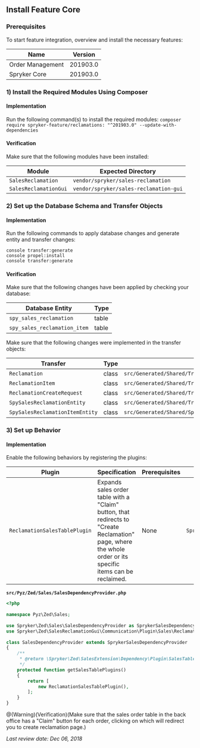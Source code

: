 ## Install Feature Core
### Prerequisites
To start feature integration, overview and install the necessary features:

| Name | Version |
| --- | --- |
| Order Management | 201903.0 |
| Spryker Core | 201903.0 |

### 1) Install the Required Modules Using Composer
#### Implementation
Run the following command(s) to install the required modules:
`composer require spryker-feature/reclamations: "^201903.0" --update-with-dependencies`

#### Verification
Make sure that the following modules have been installed:

| Module |Expected Directory  |
| --- | --- |
| `SalesReclamation` | `vendor/spryker/sales-reclamation` |
| `SalesReclamationGui` | `vendor/spryker/sales-reclamation-gui` |

### 2) Set up the Database Schema and Transfer Objects
#### Implementation
Run the following commands to apply database changes and generate entity and transfer changes:
```
console transfer:generate
console propel:install
console transfer:generate
```
#### Verification
Make sure that the following changes have been applied by checking your database:

| Database Entity | Type |
| --- | --- |
| `spy_sales_reclamation` |table  |
|`spy_sales_reclamation_item`  | table |

Make sure that the following changes were implemented in the transfer objects:

|Transfer  |Type  |Path  |
| --- | --- | --- |
| `Reclamation` | class | `src/Generated/Shared/Transfer/ReclamationTransfer` |
| `ReclamationItem` | class | `src/Generated/Shared/Transfer/ReclamationItemTransfer` |
| `ReclamationCreateRequest` | class | `src/Generated/Shared/Transfer/ReclamationCreateRequestTransfer` |
| `SpySalesReclamationEntity` | class | `src/Generated/Shared/Transfer/SpySalesReclamationEntityTransfer` |
| `SpySalesReclamationItemEntity` | class | `src/Generated/Shared/SpySalesReclamationItemEntityTransfer` |

### 3) Set up Behavior
#### Implementation
Enable the following behaviors by registering the plugins:

|Plugin  |Specification  | Prerequisites |Namespace  |
| --- | --- | --- | --- |
| `ReclamationSalesTablePlugin` | Expands sales order table with a "Claim" button, that redirects to "Create Reclamation" page, where the whole order or its specific items can be reclaimed. | None | `Spryker\Zed\SalesReclamationGui\Communication\Plugin\Sales` |

**`src/Pyz/Zed/Sales/SalesDependencyProvider.php`**
```php
<?php
 
namespace Pyz\Zed\Sales;
 
use Spryker\Zed\Sales\SalesDependencyProvider as SprykerSalesDependencyProvider;
use Spryker\Zed\SalesReclamationGui\Communication\Plugin\Sales\ReclamationSalesTablePlugin;
 
class SalesDependencyProvider extends SprykerSalesDependencyProvider
{
	/**
	 * @return \Spryker\Zed\SalesExtension\Dependency\Plugin\SalesTablePluginInterface[]
	 */
	protected function getSalesTablePlugins()
	{
		return [
			new ReclamationSalesTablePlugin(),
		];
	}
}
```

@(Warning)(Verification)(Make sure that the sales order table in the back office has a "Claim" button for each order, clicking on which will redirect you to create reclamation page.)

<!--See also:
Reclamations Feature Overview
 -->
_Last review date: Dec 06, 2018_

<!--by Karoly Gerner and Oksana Karasyova -->